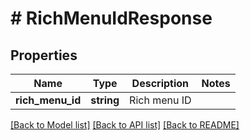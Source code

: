 # # RichMenuIdResponse

## Properties

Name | Type | Description | Notes
------------ | ------------- | ------------- | -------------
**rich_menu_id** | **string** | Rich menu ID |

[[Back to Model list]](../../README.md#models) [[Back to API list]](../../README.md#endpoints) [[Back to README]](../../README.md)
